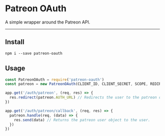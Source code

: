 # Patreon OAuth
A simple wrapper around the Patreon API.
___
## Install
```
npm i --save patreon-oauth
```

## Usage
```js
const PatreonOAuth = require('patreon-oauth')
const patreon = new PatreonOAuth(CLIENT_ID, CLIENT_SECRET, SCOPE, REDIRECT_URL)

app.get('/auth/patreon', (req, res) => {
  res.redirect(patreon.AUTH_URL) // Redirects the user to the patreon oauth.
})

app.get('/auth/patreon/callback', (req, res) => {
  patreon.handle(req, (data) => {
    res.send(data) // Returns the patreon user object to the user.
  })
})
```